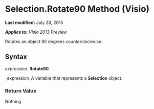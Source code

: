 
# Selection.Rotate90 Method (Visio)

 **Last modified:** July 28, 2015

 _**Applies to:** Visio 2013 Preview_

Rotates an object 90 degrees counterclockwise.


## Syntax

 _expression_. **Rotate90**

 _expression_A variable that represents a  **Selection** object.


### Return Value

Nothing

